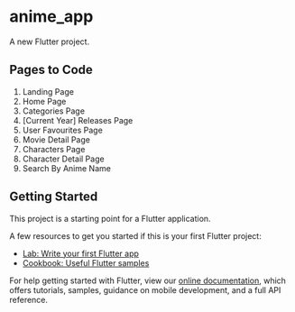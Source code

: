# anime_app

A new Flutter project.

## Pages to Code
1.  Landing Page
2.  Home Page
3.  Categories Page
4.  [Current Year] Releases Page
5.  User Favourites Page
6.  Movie Detail Page
7.  Characters Page
8.  Character Detail Page
9.  Search By Anime Name

## Getting Started

This project is a starting point for a Flutter application.

A few resources to get you started if this is your first Flutter project:

- [Lab: Write your first Flutter app](https://flutter.dev/docs/get-started/codelab)
- [Cookbook: Useful Flutter samples](https://flutter.dev/docs/cookbook)

For help getting started with Flutter, view our
[online documentation](https://flutter.dev/docs), which offers tutorials,
samples, guidance on mobile development, and a full API reference.
